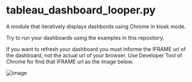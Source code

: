 # tableau_dashboard_looper.py
A module that iteratively displays dashbords using Chrome in kiosk mode.

Try to run your dashboards using the examples in this repository.

If you want to refresh your dashboard you must informe the IFRAME url of the dashboard, not the actual url of your browser.
Use Developer Tool of Chrome for find that IFRAME url as the image below.

![image](https://user-images.githubusercontent.com/36969427/234972035-4acf6fd5-2b4e-4929-b9ce-4ed8243afbbc.png)
